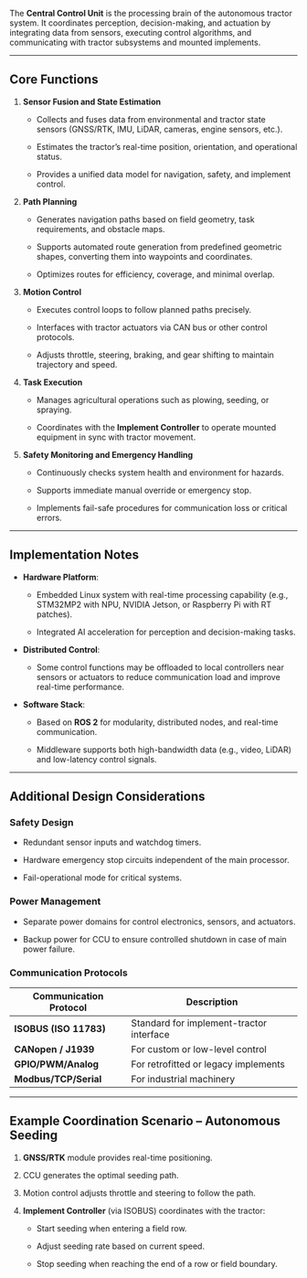 The **Central Control Unit** is the processing brain of the autonomous tractor system. It coordinates perception, decision-making, and actuation by integrating data from sensors, executing control algorithms, and communicating with tractor subsystems and mounted implements.

---

## Core Functions

1. **Sensor Fusion and State Estimation**
    
    - Collects and fuses data from environmental and tractor state sensors (GNSS/RTK, IMU, LiDAR, cameras, engine sensors, etc.).
        
    - Estimates the tractor’s real-time position, orientation, and operational status.
        
    - Provides a unified data model for navigation, safety, and implement control.
        
2. **Path Planning**
    
    - Generates navigation paths based on field geometry, task requirements, and obstacle maps.
        
    - Supports automated route generation from predefined geometric shapes, converting them into waypoints and coordinates.
        
    - Optimizes routes for efficiency, coverage, and minimal overlap.
        
3. **Motion Control**
    
    - Executes control loops to follow planned paths precisely.
        
    - Interfaces with tractor actuators via CAN bus or other control protocols.
        
    - Adjusts throttle, steering, braking, and gear shifting to maintain trajectory and speed.
        
4. **Task Execution**
    
    - Manages agricultural operations such as plowing, seeding, or spraying.
        
    - Coordinates with the **Implement Controller** to operate mounted equipment in sync with tractor movement.
        
5. **Safety Monitoring and Emergency Handling**
    
    - Continuously checks system health and environment for hazards.
        
    - Supports immediate manual override or emergency stop.
        
    - Implements fail-safe procedures for communication loss or critical errors.
        

---

## Implementation Notes

- **Hardware Platform**:
    
    - Embedded Linux system with real-time processing capability (e.g., STM32MP2 with NPU, NVIDIA Jetson, or Raspberry Pi with RT patches).
        
    - Integrated AI acceleration for perception and decision-making tasks.
        
- **Distributed Control**:
    
    - Some control functions may be offloaded to local controllers near sensors or actuators to reduce communication load and improve real-time performance.
        
- **Software Stack**:
    
    - Based on **ROS 2** for modularity, distributed nodes, and real-time communication.
        
    - Middleware supports both high-bandwidth data (e.g., video, LiDAR) and low-latency control signals.
        

---

## Additional Design Considerations

### Safety Design

- Redundant sensor inputs and watchdog timers.
    
- Hardware emergency stop circuits independent of the main processor.
    
- Fail-operational mode for critical systems.
    

### Power Management

- Separate power domains for control electronics, sensors, and actuators.
    
- Backup power for CCU to ensure controlled shutdown in case of main power failure.
    

### Communication Protocols

|Communication Protocol|Description|
|---|---|
|**ISOBUS (ISO 11783)**|Standard for implement-tractor interface|
|**CANopen / J1939**|For custom or low-level control|
|**GPIO/PWM/Analog**|For retrofitted or legacy implements|
|**Modbus/TCP/Serial**|For industrial machinery|

---

## Example Coordination Scenario – Autonomous Seeding

1. **GNSS/RTK** module provides real-time positioning.
    
2. CCU generates the optimal seeding path.
    
3. Motion control adjusts throttle and steering to follow the path.
    
4. **Implement Controller** (via ISOBUS) coordinates with the tractor:
    
    - Start seeding when entering a field row.
        
    - Adjust seeding rate based on current speed.
        
    - Stop seeding when reaching the end of a row or field boundary.
        

